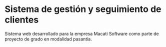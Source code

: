 # Sistema de gestión y seguimiento de clientes
Sistema web desarrollado para la empresa Macati Software como parte de proyecto de grado en modalidad pasantía.
